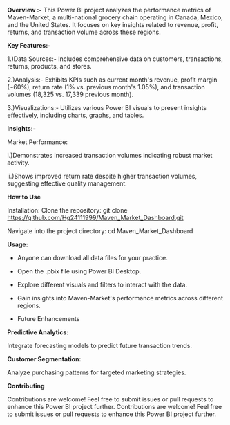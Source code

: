 **Overview :-**
This Power BI project analyzes the performance metrics of Maven-Market, a multi-national grocery chain operating in Canada, Mexico, and the United States. It focuses on key insights related to revenue, profit, returns, and transaction volume across these regions.

**Key Features:-**

1.)Data Sources:- Includes comprehensive data on customers, transactions, returns, products, and stores.

2.)Analysis:- Exhibits KPIs such as current month's revenue, profit margin (~60%), return rate (1% vs. previous month's 1.05%), and transaction volumes (18,325 vs. 17,339 previous month).

3.)Visualizations:- Utilizes various Power BI visuals to present insights effectively, including charts, graphs, and tables.

**Insights:-**

Market Performance:

i.)Demonstrates increased transaction volumes indicating robust market activity.

ii.)Shows improved return rate despite higher transaction volumes, suggesting effective quality management.

**How to Use**

Installation:
Clone the repository: git clone https://github.com/Hg24111999/Maven_Market_Dashboard.git

Navigate into the project directory: cd Maven_Market_Dashboard

**Usage:**

* Anyone can download all data files for your practice.

* Open the .pbix file using Power BI Desktop.

* Explore different visuals and filters to interact with the data.

* Gain insights into Maven-Market's performance metrics across different regions.

* Future Enhancements

**Predictive Analytics:**

Integrate forecasting models to predict future transaction trends.

**Customer Segmentation:**

Analyze purchasing patterns for targeted marketing strategies.

**Contributing**

Contributions are welcome! Feel free to submit issues or pull requests to enhance this Power BI project further.
Contributions are welcome! Feel free to submit issues or pull requests to enhance this Power BI project further.
